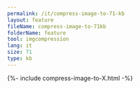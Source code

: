 ```yaml
---
permalink: /it/compress-image-to-71-kb
layout: feature
fileName: compress-image-to-71kb
folderName: feature
tool: imgcompression
lang: it
size: 71
type: kb
---
```


{%- include compress-image-to-X.html -%}

